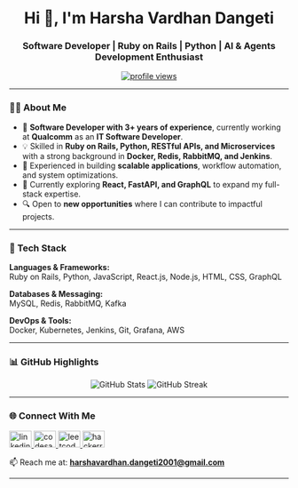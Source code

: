 <h1 align="center">Hi 👋, I'm Harsha Vardhan Dangeti</h1>
<h3 align="center">Software Developer | Ruby on Rails | Python | AI & Agents Development Enthusiast</h3>

<p align="center">
  <a href="https://github.com/starlord-code">
    <img src="https://komarev.com/ghpvc/?username=starlord-code&label=Profile%20Views&color=0e75b6&style=flat" alt="profile views" />
  </a>
</p>

---

### 👨‍💻 About Me
- 💼 **Software Developer with 3+ years of experience**, currently working at **Qualcomm** as an **IT Software Developer**.  
- 💡 Skilled in **Ruby on Rails, Python, RESTful APIs, and Microservices** with a strong background in **Docker, Redis, RabbitMQ, and Jenkins**.  
- 🚀 Experienced in building **scalable applications**, workflow automation, and system optimizations.  
- 🌱 Currently exploring **React, FastAPI, and GraphQL** to expand my full-stack expertise.  
- 🔍 Open to **new opportunities** where I can contribute to impactful projects.  

---

### 🔧 Tech Stack
**Languages & Frameworks:**  
Ruby on Rails, Python, JavaScript, React.js, Node.js, HTML, CSS, GraphQL  

**Databases & Messaging:**  
MySQL, Redis, RabbitMQ, Kafka  

**DevOps & Tools:**  
Docker, Kubernetes, Jenkins, Git, Grafana, AWS  

---

### 📊 GitHub Highlights
<p align="center">
  <img src="https://github-readme-stats.vercel.app/api?username=starlord-code&show_icons=true&theme=radical" alt="GitHub Stats" />
  <img src="https://github-readme-streak-stats.herokuapp.com/?user=starlord-code&theme=radical" alt="GitHub Streak" />
</p>

---

### 🌐 Connect With Me
<p align="left">
  <a href="https://www.linkedin.com/in/harsha-vardhan-dangeti-884197191/" target="_blank">
    <img src="https://raw.githubusercontent.com/rahuldkjain/github-profile-readme-generator/master/src/images/icons/Social/linked-in-alt.svg" alt="linkedin" height="30" width="40" />
  </a>
  <a href="https://codesandbox.io/u/starlord-code" target="_blank">
    <img src="https://raw.githubusercontent.com/rahuldkjain/github-profile-readme-generator/master/src/images/icons/Social/codesandbox.svg" alt="codesandbox" height="30" width="40" />
  </a>
  <a href="https://leetcode.com/u/harsha_vardhan_1223/" target="_blank">
    <img src="https://raw.githubusercontent.com/rahuldkjain/github-profile-readme-generator/master/src/images/icons/Social/leet-code.svg" alt="leetcode" height="30" width="40" />
  </a>
  <a href="https://www.hackerrank.com/profile/haraha_vardhan" target="_blank">
    <img src="https://raw.githubusercontent.com/rahuldkjain/github-profile-readme-generator/master/src/images/icons/Social/hackerearth.svg" alt="hackerrank" height="30" width="40" />
  </a>
</p>

📫 Reach me at: **harshavardhan.dangeti2001@gmail.com**

---
